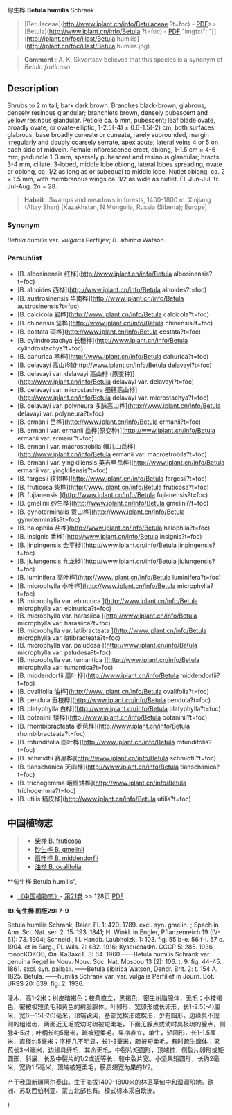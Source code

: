 甸生桦 **Betula humilis** Schrank

> [Betulaceae](http://www.iplant.cn/info/Betulaceae ?t=foc) - [PDF](http://iplant.cn/foc/pdf/Betulaceae.pdf)>>[Betula](http://www.iplant.cn/info/Betula ?t=foc) - [PDF](http://www.iplant.cn/foc/pdf/Betula.pdf)
  "imgtxt": "[](http://iplant.cn/foc/illast/Betula humilis](http://iplant.cn/foc/illast/Betula humilis.jpg)

> **Comment** : 
> A. K. Skvortsov believes that this species is a synonym of *Betula fruticosa*.

## Description

Shrubs to 2 m tall; bark dark brown. Branches black-brown, glabrous, densely resinous glandular; branchlets brown, densely pubescent and yellow resinous glandular. Petiole ca. 5 mm, pubescent; leaf blade ovate, broadly ovate, or ovate-elliptic, 1-2.5(-4) ×  0.6-1.5(-2) cm, both surfaces glabrous, base broadly cuneate or cuneate, rarely subrounded, margin irregularly and doubly coarsely serrate, apex acute; lateral veins 4 or 5 on each side of midvein. Female inflorescence erect, oblong, 1-1.5 cm ×  4-6 mm; peduncle 1-3 mm, sparsely pubescent and resinous glandular; bracts 3-4 mm, ciliate, 3-lobed, middle lobe oblong, lateral lobes spreading, ovate or oblong, ca. 1/2 as long as or subequal to middle lobe. Nutlet oblong, ca. 2 ×  1.5 mm, with membranous wings ca. 1/2 as wide as nutlet. Fl. Jun-Jul, fr. Jul-Aug. 2*n* = 28.

> **Habait** : 
> Swamps and meadows in forests, 1400-1800 m. Xinjiang (Altay Shan) [Kazakhstan, N Mongolia, Russia (Siberia); Europe]

### Synonym
*Betula humilis* var. *vulgaris* Perfiljev; *B. sibirica* Watson.

### Parsublist

* [B.  albosinensis  红桦](http://www.iplant.cn/info/Betula albosinensis?t=foc)
* [B.  alnoides  西桦](http://www.iplant.cn/info/Betula alnoides?t=foc)
* [B.  austrosinensis  华南桦](http://www.iplant.cn/info/Betula austrosinensis?t=foc)
* [B.  calcicola  岩桦](http://www.iplant.cn/info/Betula calcicola?t=foc)
* [B.  chinensis  坚桦](http://www.iplant.cn/info/Betula chinensis?t=foc)
* [B.  costata  硕桦](http://www.iplant.cn/info/Betula costata?t=foc)
* [B.  cylindrostachya  长穗桦](http://www.iplant.cn/info/Betula cylindrostachya?t=foc)
* [B.  dahurica  黑桦](http://www.iplant.cn/info/Betula dahurica?t=foc)
* [B.  delavayi  高山桦](http://www.iplant.cn/info/Betula delavayi?t=foc)
* [B.  delavayi var. delavayi  高山桦 (原变种)](http://www.iplant.cn/info/Betula delavayi var. delavayi?t=foc)
* [B.  delavayi var. microstachya  细穗高山桦](http://www.iplant.cn/info/Betula delavayi var. microstachya?t=foc)
* [B.  delavayi var. polyneura  多脉高山桦](http://www.iplant.cn/info/Betula delavayi var. polyneura?t=foc)
* [B.  ermanii  岳桦](http://www.iplant.cn/info/Betula ermanii?t=foc)
* [B.  ermanii var. ermanii  岳桦(原变种)](http://www.iplant.cn/info/Betula ermanii var. ermanii?t=foc)
* [B.  ermanii var. macrostrobila  帽儿山岳桦](http://www.iplant.cn/info/Betula ermanii var. macrostrobila?t=foc)
* [B.  ermanii var. yingkiliensis  英吉里岳桦](http://www.iplant.cn/info/Betula ermanii var. yingkiliensis?t=foc)
* [B.  fargesii  狭翅桦](http://www.iplant.cn/info/Betula fargesii?t=foc)
* [B.  fruticosa  柴桦](http://www.iplant.cn/info/Betula fruticosa?t=foc)
* [B.  fujianensis  ](http://www.iplant.cn/info/Betula fujianensis?t=foc)
* [B.  gmelinii  砂生桦](http://www.iplant.cn/info/Betula gmelinii?t=foc)
* [B.  gynoterminalis  贡山桦](http://www.iplant.cn/info/Betula gynoterminalis?t=foc)
* [B.  halophila  盐桦](http://www.iplant.cn/info/Betula halophila?t=foc)
* [B.  insignis  香桦](http://www.iplant.cn/info/Betula insignis?t=foc)
* [B.  jinpingensis  金平桦](http://www.iplant.cn/info/Betula jinpingensis?t=foc)
* [B.  jiulungensis  九龙桦](http://www.iplant.cn/info/Betula jiulungensis?t=foc)
* [B.  luminifera  亮叶桦](http://www.iplant.cn/info/Betula luminifera?t=foc)
* [B.  microphylla  小叶桦](http://www.iplant.cn/info/Betula microphylla?t=foc)
* [B.  microphylla var. ebinurica  ](http://www.iplant.cn/info/Betula microphylla var. ebinurica?t=foc)
* [B.  microphylla var. harasiica  ](http://www.iplant.cn/info/Betula microphylla var. harasiica?t=foc)
* [B.  microphylla var. latibracteata  ](http://www.iplant.cn/info/Betula microphylla var. latibracteata?t=foc)
* [B.  microphylla var. paludosa  ](http://www.iplant.cn/info/Betula microphylla var. paludosa?t=foc)
* [B.  microphylla var. tumantica  ](http://www.iplant.cn/info/Betula microphylla var. tumantica?t=foc)
* [B.  middendorfii  扇叶桦](http://www.iplant.cn/info/Betula middendorfii?t=foc)
* [B.  ovalifolia  油桦](http://www.iplant.cn/info/Betula ovalifolia?t=foc)
* [B.  pendula  垂枝桦](http://www.iplant.cn/info/Betula pendula?t=foc)
* [B.  platyphylla  白桦](http://www.iplant.cn/info/Betula platyphylla?t=foc)
* [B.  potaninii  矮桦](http://www.iplant.cn/info/Betula potaninii?t=foc)
* [B.  rhombibracteata  菱苞桦](http://www.iplant.cn/info/Betula rhombibracteata?t=foc)
* [B.  rotundifolia  圆叶桦](http://www.iplant.cn/info/Betula rotundifolia?t=foc)
* [B.  schmidtii  赛黑桦](http://www.iplant.cn/info/Betula schmidtii?t=foc)
* [B.  tianschanica  天山桦](http://www.iplant.cn/info/Betula tianschanica?t=foc)
* [B.  trichogemma  峨眉矮桦](http://www.iplant.cn/info/Betula trichogemma?t=foc)
* [B.  utilis  糙皮桦](http://www.iplant.cn/info/Betula utilis?t=foc)

## 中国植物志

> * [柴桦  B.  fruticosa](Betula-fruticosa-柴桦.md)
> * [砂生桦  B.  gmelinii](Betula-gmelinii-砂生桦.md)
> * [扇叶桦  B.  middendorfii](Betula-middendorfii-扇叶桦.md)
> * [油桦  B.  ovalifolia](Betula-ovalifolia-油桦.md)

**甸生桦 Betula humilis",

* [《中国植物志》](http://www.iplant.cn/frps)- [第21卷](http://www.iplant.cn/frps/vol/21) >> 128页 [PDF](http://www.iplant.cn/frps/pdf/21/128.pdf)

**19.甸生桦 图版29: 7-9**

Betula humilis Schrank, Baier. Fl. 1: 420. 1789. excl. syn. gmelin. ; Spach in Ann. Sci. Nat. ser. 2. 15: 193. 1841; H. Winkl. in Engler, Pflanzenreich 19 (IV-61): 73. 1904; Schneid., Ill. Handb. Laubholzk. 1: 103. fig. 55 b-e. 56 f-i. 57 c. 1904. et in Sarg., Pl. Wils. 2: 482. 1916; КузеневаФл. CCCP 5: 285. 1936, ronocKOKOB, Фл. Ka3axcT. 3: 64. 1960.——Betula humilis Schrank var. genuina Regel in Nouv. Nouv. Soc. Nat. Moscou 13 (2): 106. t. 9. fig. 44-45. 1861. excl. syn. pallasii. ——Betula sibirica Watson, Dendr. Brit. 2: t. 154 A. 1825. Betula. ——humilis Schrank var. var. vulgalis Perfilief in Journ. Bot. URSS 20: 639. fig. 2. 1936.

灌木，高1-2米；树皮暗褐色；枝条直立，黑褐色，密生树脂腺体，无毛；小枝褐色，密被极短柔毛和黄色的树脂腺体。叶卵形、宽卵形或长卵形，长1-2.5(-4)厘米，宽6一15(-20)毫米，顶端锐尖，基部宽楔形或楔形，少有圆形，边缘具不规则的粗锯齿，两面近无毛或幼时疏被短柔毛，下面无腺点或幼时具极疏的腺点，侧脉4-5对；叶柄长约5毫米，疏被短柔毛。果序直立，单生，矩圆形，长1-1.5厘米，直径约5毫米；序梗几不明显，长1-3毫米，疏被短柔毛，有时疏生腺体；果苞长3-4毫米，边缘具纤毛，其余无毛，中裂片矩圆形，顶端钝，侧裂片卵形或矩圆形，斜展，长及中裂片的1/2或近等长，较中裂片宽。小坚果矩圆形，长约2毫米，宽约1.5毫米，顶端被短柔毛，膜质翅宽为果的1/2。

产于我国新疆阿尔泰山。生于海拔1400-1800米的林区草甸中和湿润阶地。欧洲、苏联西伯利亚、蒙古北部也有。模式标本采自欧洲。

}